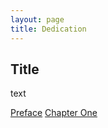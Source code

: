 ```yaml
---
layout: page
title: Dedication
---
```


<h2>Title</h2>

text

<div class="pagination">
    <a class="pagination-item older" href="https://therapy.geraldleejordan.com/">Preface</a>
      <a class="pagination-item newer" href="https://therapy.geraldleejordan.com/chapter-01/">Chapter One</a>
</div>

